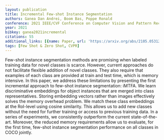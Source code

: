```yaml
---
layout: publication
title: Incremental Few-shot Instance Segmentation
authors: Ganea Dan Andrei, Boom Bas, Poppe Ronald
conference: 2021 IEEE/CVF Conference on Computer Vision and Pattern Recognition (CVPR)
year: 2021
bibkey: ganea2021incremental
citations: 55
additional_links: [{name: Paper, url: 'https://arxiv.org/abs/2105.05312'}]
tags: [Few Shot & Zero Shot, CVPR]
---
```

Few-shot instance segmentation methods are promising when labeled training
data for novel classes is scarce. However, current approaches do not facilitate
flexible addition of novel classes. They also require that examples of each
class are provided at train and test time, which is memory intensive. In this
paper, we address these limitations by presenting the first incremental
approach to few-shot instance segmentation: iMTFA. We learn discriminative
embeddings for object instances that are merged into class representatives.
Storing embedding vectors rather than images effectively solves the memory
overhead problem. We match these class embeddings at the RoI-level using cosine
similarity. This allows us to add new classes without the need for further
training or access to previous training data. In a series of experiments, we
consistently outperform the current state-of-the-art. Moreover, the reduced
memory requirements allow us to evaluate, for the first time, few-shot instance
segmentation performance on all classes in COCO jointly.